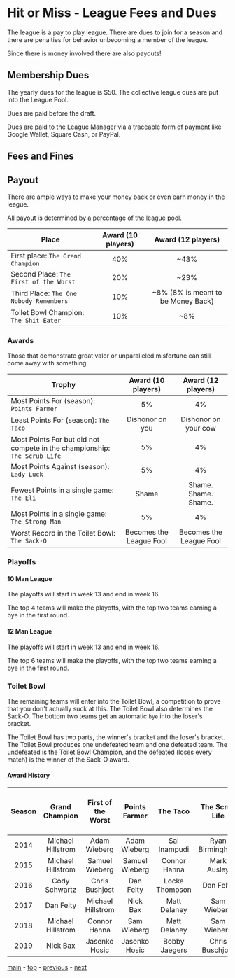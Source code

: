 # Hit or Miss - League Fees and Dues

The league is a pay to play league.
There are dues to join for a season and there are penalties for behavior unbecoming
a member of the league.

Since there is money involved there are also payouts!

## Membership Dues

The yearly dues for the league is $50. The collective league dues are put into the League Pool. 

Dues are paid before the draft.

Dues are paid to the League Manager via a traceable form of payment like Google Wallet, Square Cash, or PayPal.

## Fees and Fines

## Payout

There are ample ways to make your money back or even earn money in the league. 

All payout is determined by a percentage of the league pool. 

| Place | Award (10 players) | Award (12 players)
| --- |:---:|:---:|
| First place: `The Grand Champion` | 40%| ~43% |
| Second Place: `The First of the Worst`| 20% | ~23% |
| Third Place: `The One Nobody Remembers` | 10% | ~8% (8% is meant to be Money Back) |
| Toilet Bowl Champion: `The Shit Eater` | 10% | ~8% |

### Awards

Those that demonstrate great valor or unparalleled misfortune can still come away with something.

| Trophy | Award (10 players) | Award (12 players) |
| --- |:---:|:---:|
| Most Points For (season): `Points Farmer` | 5% | 4% |
| Least Points For (season): `The Taco` | Dishonor on you | Dishonor on your cow |
| Most Points For but did not compete in the championship: `The Scrub Life` | 5% | 4% |
| Most Points Against (season): `Lady Luck` | 5% | 4% |
| Fewest Points in a single game: `The Eli` | Shame | Shame. Shame. Shame. |
| Most Points in a single game: `The Strong Man` | 5% | 4% |
| Worst Record in the Toilet Bowl: `The Sack-O` | Becomes the League Fool | Becomes the League Fool |

### Playoffs

#### 10 Man League

The playoffs will start in week 13 and end in week 16.

The top 4 teams will make the playoffs, with the top two teams earning a bye in the first round.

#### 12 Man League

The playoffs will start in week 13 and end in week 16.

The top 6 teams will make the playoffs, with the top two teams earning a bye in the first round.

### Toilet Bowl

The remaining teams will enter into the Toilet Bowl, a competition to prove that you don't actually suck at this.
The Toilet Bowl also determines the Sack-O. The bottom two teams get an automatic `bye` into the loser's bracket.

The Toilet Bowl has two parts, the winner's bracket and the loser's bracket.
The Toilet Bowl produces one undefeated team and one defeated team.
The undefeated is the Toilet Bowl Champion, and the defeated (loses every match) is the winner of the Sack-O award.

#### Award History

| Season | Grand Champion | First of the Worst | Points Farmer | The Taco | The Scrub Life | Lady Luck / Sam I Am | The Eli | The Strong Man | Toilet Bowl Champion / Shit Eater | Sack-O |
|:---:|:---:|:---:|:---:|:---:|:---:|:---:|:---:|:---:|:---:|:---:|
| 2014 | Michael Hillstrom | Adam Wieberg | Adam Wieberg | Sai Inampudi | Ryan Birmingham | Sai Inampudi | - | - | - | Sai Inampudi |
| 2015 | Michael Hillstrom | Samuel Wieberg | Samuel Wieberg | Connor Hanna | Mark Ausley | Mark Ausley | - | - | - | Chris Bushjost |
| 2016 | Cody Schwartz | Chris Bushjost | Dan Felty | Locke Thompson | Dan Felty | Matt Delaney | Adam Wieberg | Dan Felty | Adam Wieberg | Locke Thompson |
| 2017 | Dan Felty | Michael Hillstrom | Nick Bax | Matt Delaney | Sam Wieberg | Adam Wieberg | Matt Delaney | Nick Bax | Sam Wieberg | Adam Wieberg |
| 2018 | Michael Hillstrom | Connor Hanna | Sam Wieberg | Matt Delaney | Sam Wieberg | Chris Buschjost | Bobby Jaegers | Dan Felty | Matt Delaney | Chris Buschjost |
| 2019 | Nick Bax | Jasenko Hosic | Jasenko Hosic | Bobby Jaegers | Chris Buschjost | Bobby Jaegers | Bobby Jaegers | Jasenko Hosic | Adam Wieberg | Dakota Graham |


[main][main] - [top][top] - [previous][previous] - [next][next]

[main]: readme.md
[top]: league_fees_and_dues.md
[previous]: policies_and_procedures.md
[next]: scoring.md
